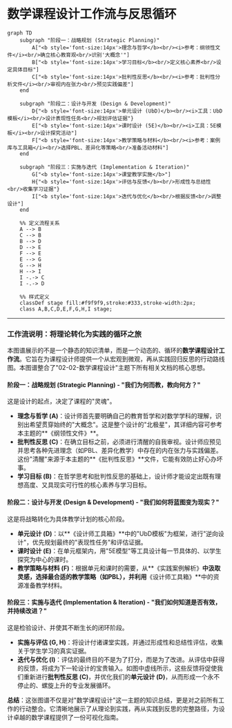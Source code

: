# 数学课程设计工作流与反思循环

```mermaid
graph TD
    subgraph "阶段一：战略规划 (Strategic Planning)"
        A["<b style='font-size:14px'>理念与哲学</b><br/><i>参考：纲领性文件</i><br/>确立核心教育观<br/>识别'大概念'"]
        B["<b style='font-size:14px'>学习目标</b><br/>定义核心素养<br/>设定具体目标"]
        C["<b style='font-size:14px'>批判性反思</b><br/><i>参考：批判性分析文件</i><br/>审视内在张力<br/>预见实践偏差"]
    end

    subgraph "阶段二：设计与开发 (Design & Development)"
        D{"<b style='font-size:14px'>单元设计 (UbD)</b><br/><i>工具：UbD模板</i><br/>设计表现性任务<br/>规划评估证据"}
        E["<b style='font-size:14px'>课时设计 (5E)</b><br/><i>工具：5E模板</i><br/>设计探究活动"]
        F["<b style='font-size:14px'>教学策略与材料</b><br/><i>参考：案例库与工具箱</i><br/>选择PBL、差异化等策略<br/>准备活动材料"]
    end

    subgraph "阶段三：实施与迭代 (Implementation & Iteration)"
        G["<b style='font-size:14px'>课堂教学实施</b>"]
        H{"<b style='font-size:14px'>评估与反馈</b><br/>形成性与总结性<br/>收集学习证据"}
        I["<b style='font-size:14px'>迭代与优化</b><br/>根据反馈<br/>调整设计"]
    end

    %% 定义流程关系
    A --> B
    C --> B
    B --> D
    D --> E
    F --> E
    E --> G
    G --> H
    H --> I
    I -.-> C
    I -.-> D

    %% 样式定义
    classDef stage fill:#f9f9f9,stroke:#333,stroke-width:2px;
    class A,B,C,D,E,F,G,H,I stage;
```

---

### 工作流说明：将理论转化为实践的循环之旅

本图谱展示的不是一个静态的知识清单，而是一个动态的、循环的**数学课程设计工作流**。它旨在为课程设计师提供一个从宏观到微观，再从实践回归反思的行动路线图。本图谱整合了"02-02-数学课程设计"主题下所有相关文档的核心思想。

#### 阶段一：战略规划 (Strategic Planning) - "我们为何而教，教向何方？"

这是设计的起点，决定了课程的"灵魂"。

- **理念与哲学 (A)**：设计师首先要明确自己的教育哲学和对数学学科的理解，识别出希望贯穿始终的"大概念"。这是整个设计的"北极星"，其详细内容可参考本主题的**《纲领性文件》**。
- **批判性反思 (C)**：在确立目标之前，必须进行清醒的自我审视。设计师应预见并思考各种先进理念（如PBL、差异化教学）中存在的内在张力与实践偏差。这份"清醒"来源于本主题的**《批判性反思》**文件，它能有效防止好心办坏事。
- **学习目标 (B)**：在哲学思考和批判性反思的基础上，设计师才能设定出既有理想高度、又具现实可行性的核心素养与学习目标。

#### 阶段二：设计与开发 (Design & Development) - "我们如何将蓝图变为现实？"

这是将战略转化为具体教学计划的核心阶段。

- **单元设计 (D)**：以**《设计师工具箱》**中的"UbD模板"为框架，进行"逆向设计"，优先规划最终的"表现性任务"和评估证据。
- **课时设计 (E)**：在单元框架内，用"5E模型"等工具设计每一节具体的、以学生探究为中心的课时。
- **教学策略与材料 (F)**：根据单元和课时的需要，从**《实践案例解析》**中汲取灵感，选择最合适的教学策略（如PBL），并利用**《设计师工具箱》**中的资源准备教学材料。

#### 阶段三：实施与迭代 (Implementation & Iteration) - "我们如何知道是否有效，并持续改进？"

这是检验设计、并使其不断生长的闭环阶段。

- **实施与评估 (G, H)**：将设计付诸课堂实践，并通过形成性和总结性评估，收集关于学生学习的真实证据。
- **迭代与优化 (I)**：评估的最终目的不是为了打分，而是为了改进。从评估中获得的反馈，将成为下一轮设计的宝贵输入。如图中虚线所示，这些反馈将促使我们重新进行**批判性反思 (C)**，并优化我们的**单元设计 (D)**，从而形成一个永不停止的、螺旋上升的专业发展循环。

**总结**：这张图谱不仅是对"数学课程设计"这一主题的知识总结，更是对之前所有工作的行动整合。它清晰地展示了从理论到实践，再从实践到反思的完整路径，为设计卓越的数学课程提供了一份可视化指南。
